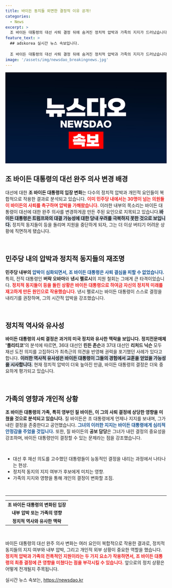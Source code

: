 ```yaml
---
title: 바이든 동지들 외면한 결정적 이유 공개!
categories:
  - News
excerpt: >
  조 바이든 대통령의 대선 사퇴 결정 뒤에 숨겨진 정치적 압박과 가족의 지지가 드러났습니다. 오바마, 펠로시 등 정치 동지들의 우려가 그의 결정을 이끌었는데, 이번 결정은 역사적 사례와 유사하다는 분석이 이어지고 있습니다. 클릭해 더 자세한 이야기를 확인하세요!
feature_text: >
  ## adskorea 실시간 뉴스 속보입니다.

  조 바이든 대통령의 대선 사퇴 결정 뒤에 숨겨진 정치적 압박과 가족의 지지가 드러났습니다. 오바마, 펠로시 등 정치 동지들의 우려가 그의 결정을 이끌었는데, 이번 결정은 역사적 사례와 유사하다는 분석이 이어지고 있습니다. 클릭해 더 자세한 이야기를 확인하세요!
image: '/assets/img/newsdao_breakingnews.jpg'
---
```


<p><img src="/assets/img/newsdao_breakingnews.jpg" alt="adskorea 속보" /></p>

<h2 data-ke-size="size26">조 바이든 대통령의 대선 완주 의사 변경 배경</h2>

<p data-ke-size="size16">대선에 대한 <b>조 바이든 대통령의 입장 변화</b>는 다수의 정치적 압박과 개인적 요인들이 복합적으로 작용한 결과로 분석되고 있습니다. <b><span style="color: #ee2323;">이미 민주당 내에서는 30명이 넘는 의원들이 바이든의 사퇴를 촉구하며 압박을 가해왔습니다.</span></b> 이러한 내부의 목소리는 바이든 대통령이 대선에 대한 완주 의사를 변경하게끔 만든 주된 요인으로 지목되고 있습니다.<b><span style="background-color: #21538527;">바이든 대통령은 트럼프와의 대결 가능성에 대한 당내 우려를 극복하지 못한 것으로 보입니다.</span></b> 정치적 동지들이 등을 돌리며 지원을 중단하게 되자, 그는 더 이상 버티기 어려운 상황에 직면하게 됐습니다.</p>

<p data-ke-size="size16">&nbsp;</p>

<h2 data-ke-size="size26">민주당 내의 압박과 정치적 동지들의 재조명</h2>

<p data-ke-size="size16"><b>민주당 내부의 <span style="color: #1a5490;">압박이 심화되면서, 조 바이든 대통령은 사퇴 결심을 피할 수 없었습니다.</span></b> 특히, 전직 대통령인 <b>버락 오바마</b>와 <b>낸시 펠로시</b>의 지원 철회는 그에게 큰 타격이었습니다. <b><span style="color: #ee2323;">정치적 동지들이 등을 돌린 상황은 바이든 대통령으로 하여금 자신의 정치적 미래를 재고하게 만든 원인으로 작용했습니다.</span></b> 낸시 펠로시는 바이든 대통령이 스스로 결정을 내리기를 권장하며, 그의 시간적 압박을 강조했습니다.</p>

<p data-ke-size="size16">&nbsp;</p>

<h2 data-ke-size="size26">정치적 역사와 유사성</h2>

<p data-ke-size="size16"><b>바이든 대통령의 사퇴 결정은 과거의 미국 정치와 유사한 맥락을 보입니다.</b> <b>정치전문매체 '폴리티코'</b>의 분석에 따르면, 36대 대선인 <b>린든 존슨</b>과 37대 대선인 <b>리처드 닉슨</b> 모두 재선 도전 의지를 고집하다가 최측근의 의견을 반영해 권력을 포기했던 사례가 있다고 합니다. <b><span style="background-color: #21538527;">이러한 역사적 유사성은 바이든 대통령이 그들의 경험에서 교훈을 얻었을 가능성을 시사합니다.</span></b> 현재 정치적 압박이 더욱 높아진 만큼, 바이든 대통령의 결정은 더욱 중요하게 평가되고 있습니다.</p>

<p data-ke-size="size16">&nbsp;</p>

<h2 data-ke-size="size26">가족의 영향과 개인적 상황</h2>

<p data-ke-size="size16"><b>조 바이든 대통령의 가족, 특히 영부인 <b>질 바이든</b>, 이 그의 사퇴 결정에 상당한 영향을 미쳤을 것으로 분석되고 있습니다.</b> 질 바이든은 조 대통령에게 언제나 지지를 보내며, 그가 내린 결정을 존중한다고 공언했습니다. <b><span style="color: #1a5490;">그녀의 이러한 지지는 바이든 대통령에게 심리적 안정감을 주었을 것입니다.</span></b> 또한, 질 바이든의 <b>공보 담당</b>은 그녀가 내린 결정의 중요성을 강조하며, 바이든 대통령만이 결정할 수 있는 문제라는 점을 강조했습니다.</p>

<p data-ke-size="size16">&nbsp;</p>

<ul>
   <li>대선 후 재선 의도를 고수했던 대통령들이 능동적인 결정을 내리는 과정에서 나타나는 현상.</li>
   <li>정치적 동지의 지지 여부가 후보에게 미치는 영향.</li>
   <li>가족의 지지와 영향을 통해 개인의 결정이 변화할 조짐.</li>
</ul>

<p data-ke-size="size16">&nbsp;</p>

<hr />

<table style="width: 100%;">
   <tr>
      <td style="text-align: center; height: 17px;"><b>조 바이든 대통령의 변화된 입장</b></td>
   </tr>
   <tr>
      <td style="text-align: center; height: 17px;"><b>내부 압박 또는 가족의 영향</b></td>
   </tr>
   <tr>
      <td style="text-align: center; height: 17px;"><b>정치적 역사와 유사한 맥락</b></td>
   </tr>
</table>

<p data-ke-size="size16">&nbsp;</p>

<p data-ke-size="size16">바이든 대통령의 대선 완주 의사 변화는 여러 요인이 복합적으로 작용한 결과로, 정치적 동지들의 지지 여부와 내부 압박, 그리고 개인적 외부 상황이 중요한 역할을 했습니다. <b><span style="color: #ee2323;">정치적 압박과 가족의 전폭적인 지원이라는 두 가지 요소가 작용하면서, 조 바이든 대통령의 최종 결정에 큰 영향을 미쳤다는 점을 부각시킬 수 있습니다.</span></b> 앞으로의 정치 상황은 어떻게 전개될지 주목됩니다.</p>
실시간 뉴스 속보는, <a href="https://newsdao.kr" rel="dofollow">https://newsdao.kr</a>


